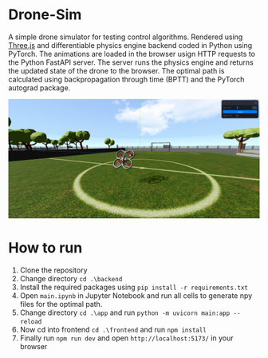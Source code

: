 # Drone-Sim
A simple drone simulator for testing control algorithms. Rendered using [Three.js](https://threejs.org/) and differentiable physics engine backend coded in Python using PyTorch. The animations are loaded in the browser usign HTTP requests to the Python FastAPI server. The server runs the physics engine and returns the updated state of the drone to the browser. The optimal path is calculated using backpropagation through time (BPTT) and the PyTorch autograd package.

![Demo](./images/demo.png)


# How to run
1. Clone the repository
2. Change directory `cd .\backend`
3. Install the required packages using `pip install -r requirements.txt`
4. Open `main.ipynb` in Jupyter Notebook and run all cells to generate npy files for the optimal path.
5. Change directory `cd .\app` and run `python -m uvicorn main:app --reload`
6. Now cd into frontend `cd .\frontend` and run `npm install`
7. Finally run `npm run dev` and open `http://localhost:5173/` in your browser